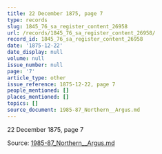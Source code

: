 ```yaml
---
title: 22 December 1875, page 7
type: records
slug: 1845_76_sa_register_content_26958
url: /records/1845_76_sa_register_content_26958/
record_id: 1845_76_sa_register_content_26958
date: '1875-12-22'
date_display: null
volume: null
issue_number: null
page: '7'
article_type: other
issue_reference: 1875-12-22, page 7
people_mentioned: []
places_mentioned: []
topics: []
source_document: 1985-87_Northern__Argus.md
---
```


22 December 1875, page 7

Source: [1985-87_Northern__Argus.md](/downloads/markdown/1985-87_Northern__Argus.md)
